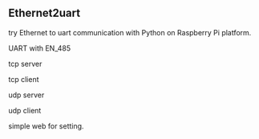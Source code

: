 ## Ethernet2uart
try Ethernet to uart communication with Python on Raspberry Pi platform.

UART with EN_485

tcp server

tcp client

udp server

udp client

simple web for setting.